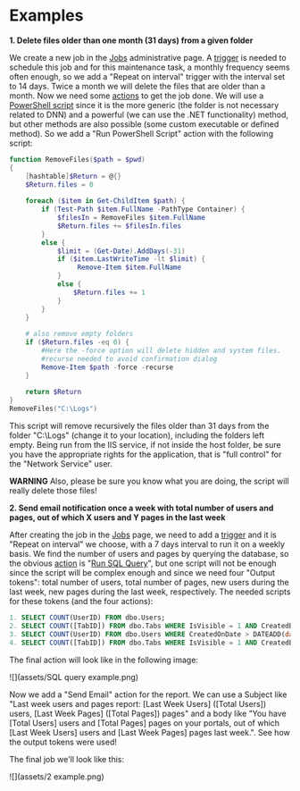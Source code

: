 # Examples

**1. Delete files older than one month (31 days) from a given folder**

We create a new job in the [Jobs](jobs.html) administrative page. A [trigger](triggers/time-triggers.html) is needed to schedule this job and for this maintenance task, a monthly frequency seems often enough, so we add a "Repeat on interval" trigger with the interval set to 14 days. Twice a month we will delete the files that are older than a month. Now we need some [actions](actions/actions.html) to get the job done. We will use a [PowerShell script](actions/run-powershell-script.html) since it is the more generic (the folder is not necessary related to DNN) and a powerful (we can use the .NET functionality) method, but other methods are also possible (some custom executable or defined method). So we add a "Run PowerShell Script" action with the following script:

```powershell
function RemoveFiles($path = $pwd) 
{ 
    [hashtable]$Return = @{} 
    $Return.files = 0
    
    foreach ($item in Get-ChildItem $path) {
        if (Test-Path $item.FullName -PathType Container) {
            $filesIn = RemoveFiles $item.FullName
            $Return.files += $filesIn.files
        } 
        else { 
            $limit = (Get-Date).AddDays(-31)
            if ($item.LastWriteTime -lt $limit) {
                 Remove-Item $item.FullName
            }
            else {
                $Return.files += 1
            }
        }
    }
     
    # also remove empty folders
    if ($Return.files -eq 0) {
        #Here the -force option will delete hidden and system files.
        #recurse needed to avoid confirmation dialog
        Remove-Item $path -force -recurse
    }
        
    return $Return
}
RemoveFiles("C:\Logs")
```

This script will remove recursively the files older than 31 days from the folder "C:\Logs" (change it to your location), including the folders left empty. Being run from the IIS service, if not inside the host folder, be sure you have the appropriate rights for the application, that is "full control" for the "Network Service" user.

**WARNING** Also, please be sure you know what you are doing, the script will really delete those files!

**2. Send email notification once a week with total number of users and pages, out of which X users and Y pages in the last week**

After creating the job in the [Jobs](jobs.html) page, we need to add a [trigger](triggers/time-triggers.html) and it is "Repeat on interval" we choose, with a 7 days interval to run it on a weekly basis. We find the number of users and pages by querying the database, so the obvious [action](actions/actions.html) is "[Run SQL Query](actions/run-sql-query.html)", but one script will not be enough since the script will be complex enough and since we need four "Output tokens": total number of users, total number of pages, new users during the last week, new pages during the last week, respectively. The needed scripts for these tokens (and the four actions):

```sql
1. SELECT COUNT(UserID) FROM dbo.Users;
2. SELECT COUNT([TabID]) FROM dbo.Tabs WHERE IsVisible = 1 AND CreatedByUserID > 0 AND 0 = IsDeleted;
3. SELECT COUNT(UserID) FROM dbo.Users WHERE CreatedOnDate > DATEADD(day, -7, GETDATE());
4. SELECT COUNT([TabID]) FROM dbo.Tabs WHERE IsVisible = 1 AND CreatedByUserID > 0 AND 0 = IsDeleted AND CreatedOnDate > DATEADD(day, -7, GETDATE());
```

The final action will look like in the following image: 

![](assets/SQL query example.png)

Now we add a "Send Email" action for the report. We can use a Subject like "Last week users and pages report: [Last Week Users] ([Total Users]) users, [Last Week Pages] ([Total Pages]) pages" and a body like "You have [Total Users] users and [Total Pages] pages on your portals, out of which [Last Week Users] users and [Last Week Pages] pages last week.". See how the output tokens were used!

The final job we'll look like this:

![](assets/2 example.png)
